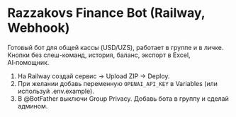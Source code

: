 # Razzakovs Finance Bot (Railway, Webhook)
Готовый бот для общей кассы (USD/UZS), работает в группе и в личке. Кнопки без слеш-команд, история, баланс, экспорт в Excel, AI‑помощник.
1) На Railway создай сервис → Upload ZIP → Deploy.
2) При желании добавь переменную `OPENAI_API_KEY` в Variables (или используй .env.example).
3) В @BotFather выключи Group Privacy. Добавь бота в группу и сделай админом.
